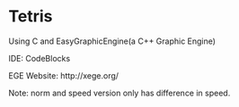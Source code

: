 # Tetris
<p>Using C and EasyGraphicEngine(a C++ Graphic Engine)</p>
<p>IDE: CodeBlocks</p>
<p>EGE Website: http://xege.org/</p>
<p>Note: norm and speed version only has difference in speed.</p>
